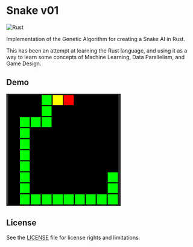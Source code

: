# Snake v01

![Rust](https://github.com/const-i/snake_01/workflows/Rust/badge.svg)

Implementation of the Genetic Algorithm for creating a Snake AI in Rust.

This has been an attempt at learning the Rust language, and using it as a way to learn some concepts of Machine Learning, Data Parallelism, and Game Design. 

## Demo

![Demo GIF](./docs/images/demo.gif)

## License

See the [LICENSE](./LICENSE) file for license rights and limitations.
